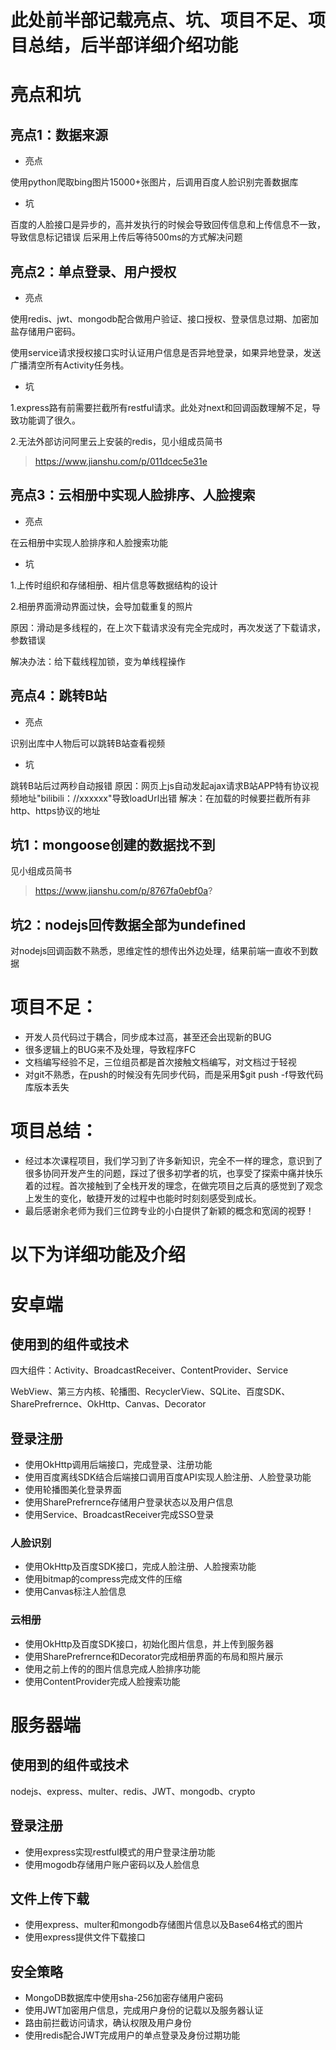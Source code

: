 # 此处前半部记载亮点、坑、项目不足、项目总结，后半部详细介绍功能
# 亮点和坑
## 亮点1：数据来源
- 亮点

使用python爬取bing图片15000+张图片，后调用百度人脸识别完善数据库
- 坑

百度的人脸接口是异步的，高并发执行的时候会导致回传信息和上传信息不一致，导致信息标记错误
后采用上传后等待500ms的方式解决问题

## 亮点2：单点登录、用户授权
- 亮点

使用redis、jwt、mongodb配合做用户验证、接口授权、登录信息过期、加密加盐存储用户密码。

使用service请求授权接口实时认证用户信息是否异地登录，如果异地登录，发送广播清空所有Activity任务栈。

- 坑

1.express路有前需要拦截所有restful请求。此处对next和回调函数理解不足，导致功能调了很久。

2.无法外部访问阿里云上安装的redis，见小组成员简书
> https://www.jianshu.com/p/011dcec5e31e

## 亮点3：云相册中实现人脸排序、人脸搜索
- 亮点

在云相册中实现人脸排序和人脸搜索功能
- 坑

1.上传时组织和存储相册、相片信息等数据结构的设计

2.相册界面滑动界面过快，会导加载重复的照片

原因：滑动是多线程的，在上次下载请求没有完全完成时，再次发送了下载请求，参数错误

解决办法：给下载线程加锁，变为单线程操作
## 亮点4：跳转B站
- 亮点

识别出库中人物后可以跳转B站查看视频
- 坑

跳转B站后过两秒自动报错
原因：网页上js自动发起ajax请求B站APP特有协议视频地址"bilibili：//xxxxxx"导致loadUrl出错
解决：在加载的时候要拦截所有非http、https协议的地址

## 坑1：mongoose创建的数据找不到
见小组成员简书
> https://www.jianshu.com/p/8767fa0ebf0a?

## 坑2：nodejs回传数据全部为undefined

对nodejs回调函数不熟悉，思维定性的想传出外边处理，结果前端一直收不到数据



# 项目不足：
- 开发人员代码过于耦合，同步成本过高，甚至还会出现新的BUG
- 很多逻辑上的BUG来不及处理，导致程序FC
- 文档编写经验不足，三位组员都是首次接触文档编写，对文档过于轻视
- 对git不熟悉，在push的时候没有先同步代码，而是采用$git push -f导致代码库版本丢失
# 项目总结：
- 经过本次课程项目，我们学习到了许多新知识，完全不一样的理念，意识到了很多协同开发产生的问题，踩过了很多初学者的坑，也享受了探索中痛并快乐着的过程。首次接触到了全栈开发的理念，在做完项目之后真的感觉到了观念上发生的变化，敏捷开发的过程中也能时时刻刻感受到成长。
- 最后感谢余老师为我们三位跨专业的小白提供了新颖的概念和宽阔的视野！

# 以下为详细功能及介绍
# 安卓端

## 使用到的组件或技术
四大组件：Activity、BroadcastReceiver、ContentProvider、Service

WebView、第三方内核、轮播图、RecyclerView、SQLite、百度SDK、SharePrefrernce、OkHttp、Canvas、Decorator	

## 登录注册
- 使用OkHttp调用后端接口，完成登录、注册功能
- 使用百度离线SDK结合后端接口调用百度API实现人脸注册、人脸登录功能
- 使用轮播图美化登录界面
- 使用SharePrefrernce存储用户登录状态以及用户信息
- 使用Service、BroadcastReceiver完成SSO登录

### 人脸识别
- 使用OkHttp及百度SDK接口，完成人脸注册、人脸搜索功能
- 使用bitmap的compress完成文件的压缩
- 使用Canvas标注人脸信息

### 云相册
- 使用OkHttp及百度SDK接口，初始化图片信息，并上传到服务器
- 使用SharePrefrernce和Decorator完成相册界面的布局和照片展示
- 使用之前上传的的图片信息完成人脸排序功能
- 使用ContentProvider完成人脸搜索功能

# 服务器端
## 使用到的组件或技术
nodejs、express、multer、redis、JWT、mongodb、crypto

## 登录注册
- 使用express实现restful模式的用户登录注册功能
- 使用mogodb存储用户账户密码以及人脸信息

## 文件上传下载
- 使用express、multer和mongodb存储图片信息以及Base64格式的图片
- 使用express提供文件下载接口

## 安全策略
- MongoDB数据库中使用sha-256加密存储用户密码
- 使用JWT加密用户信息，完成用户身份的记载以及服务器认证
- 路由前拦截访问请求，确认权限及用户身份
- 使用redis配合JWT完成用户的单点登录及身份过期功能

